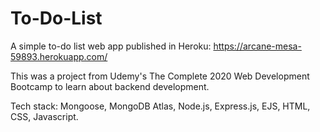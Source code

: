 # To-Do-List

A simple to-do list web app published in Heroku: https://arcane-mesa-59893.herokuapp.com/

This was a project from Udemy's The Complete 2020 Web Development Bootcamp to learn about backend development.

Tech stack: Mongoose, MongoDB Atlas, Node.js, Express.js, EJS, HTML, CSS, Javascript.
